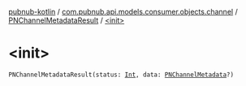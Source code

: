 [pubnub-kotlin](../../index.md) / [com.pubnub.api.models.consumer.objects.channel](../index.md) / [PNChannelMetadataResult](index.md) / [&lt;init&gt;](./-init-.md)

# &lt;init&gt;

`PNChannelMetadataResult(status: `[`Int`](https://kotlinlang.org/api/latest/jvm/stdlib/kotlin/-int/index.html)`, data: `[`PNChannelMetadata`](../-p-n-channel-metadata/index.md)`?)`